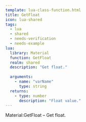 ```yaml
---
template: lua-class-function.html
title: GetFloat
icon: lua-shared
tags:
  - lua
  - shared
  - needs-verification
  - needs-example
lua:
  library: Material
  function: GetFloat
  realm: shared
  description: "Get float."
  
  arguments:
    - name: "varName"
      type: string
  returns:
    - type: number
      description: "Float value."
---
```


<div class="lua__search__keywords">
Material:GetFloat &#x2013; Get float.
</div>
